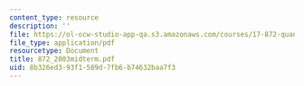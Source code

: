 ```yaml
---
content_type: resource
description: ''
file: https://ol-ocw-studio-app-qa.s3.amazonaws.com/courses/17-872-quantitative-research-in-political-science-and-public-policy-spring-2004/8b326ed393f1589d7fb6b74632baa7f3_872_2003midterm.pdf
file_type: application/pdf
resourcetype: Document
title: 872_2003midterm.pdf
uid: 8b326ed3-93f1-589d-7fb6-b74632baa7f3
---
```

